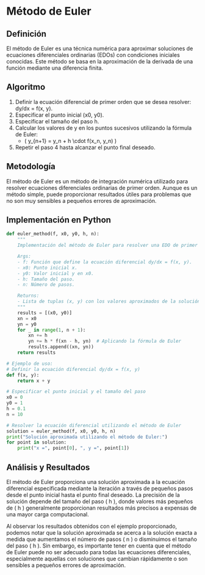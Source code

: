 # Método de Euler
## Definición
El método de Euler es una técnica numérica para aproximar soluciones de ecuaciones diferenciales ordinarias (EDOs) con condiciones iniciales conocidas. Este método se basa en la aproximación de la derivada de una función mediante una diferencia finita.

## Algoritmo
1. Definir la ecuación diferencial de primer orden que se desea resolver: dy/dx = f(x, y).
2. Especificar el punto inicial (x0, y0).
3. Especificar el tamaño del paso h.
4. Calcular los valores de y en los puntos sucesivos utilizando la fórmula de Euler:
   - \( y_{n+1} = y_n + h \cdot f(x_n, y_n) \)
5. Repetir el paso 4 hasta alcanzar el punto final deseado.

## Metodología
El método de Euler es un método de integración numérica utilizado para resolver ecuaciones diferenciales ordinarias de primer orden. Aunque es un método simple, puede proporcionar resultados útiles para problemas que no son muy sensibles a pequeños errores de aproximación.

## Implementación en Python

```python
def euler_method(f, x0, y0, h, n):
    """
    Implementación del método de Euler para resolver una EDO de primer orden.

    Args:
    - f: Función que define la ecuación diferencial dy/dx = f(x, y).
    - x0: Punto inicial x.
    - y0: Valor inicial y en x0.
    - h: Tamaño del paso.
    - n: Número de pasos.

    Returns:
    - Lista de tuplas (x, y) con los valores aproximados de la solución.
    """
    results = [(x0, y0)]
    xn = x0
    yn = y0
    for _ in range(1, n + 1):
        xn += h
        yn += h * f(xn - h, yn)  # Aplicando la fórmula de Euler
        results.append((xn, yn))
    return results

# Ejemplo de uso:
# Definir la ecuación diferencial dy/dx = f(x, y)
def f(x, y):
    return x + y

# Especificar el punto inicial y el tamaño del paso
x0 = 0
y0 = 1
h = 0.1
n = 10

# Resolver la ecuación diferencial utilizando el método de Euler
solution = euler_method(f, x0, y0, h, n)
print("Solución aproximada utilizando el método de Euler:")
for point in solution:
    print("x =", point[0], ", y =", point[1])
```

## Análisis y Resultados
El método de Euler proporciona una solución aproximada a la ecuación diferencial especificada mediante la iteración a través de pequeños pasos desde el punto inicial hasta el punto final deseado. La precisión de la solución depende del tamaño del paso \( h \), donde valores más pequeños de \( h \) generalmente proporcionan resultados más precisos a expensas de una mayor carga computacional.

Al observar los resultados obtenidos con el ejemplo proporcionado, podemos notar que la solución aproximada se acerca a la solución exacta a medida que aumentamos el número de pasos \( n \) o disminuimos el tamaño del paso \( h \). Sin embargo, es importante tener en cuenta que el método de Euler puede no ser adecuado para todas las ecuaciones diferenciales, especialmente aquellas con soluciones que cambian rápidamente o son sensibles a pequeños errores de aproximación.

